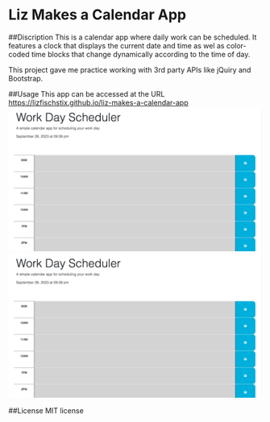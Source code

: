 # Liz Makes a Calendar App

##Discription
This is a calendar app where daily work can be scheduled. It features a clock that displays the current date and time as wel as color-coded time blocks that change dynamically according to the time of day.

This project gave me practice working with 3rd party APIs like jQuiry and Bootstrap.

##Usage
This app can be accessed at the URL https://lizfischstix.github.io/liz-makes-a-calendar-app
![top half of calendar app page](image.png)
![bottom half of calendar app page](image-1.png)

##License 
MIT license